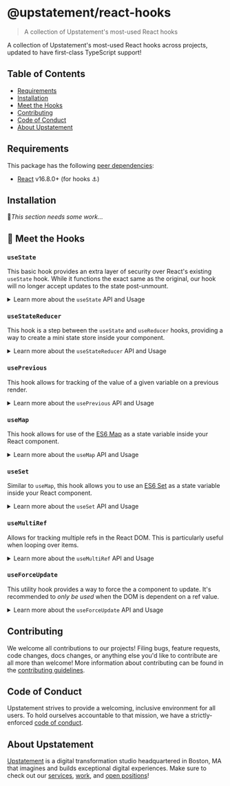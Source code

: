 # @upstatement/react-hooks

> A collection of Upstatement's most-used React hooks

A collection of Upstatement's most-used React hooks across projects, updated to have first-class TypeScript support!

## Table of Contents

- [Requirements](#requirements)
- [Installation](#installation)
- [Meet the Hooks](#-meet-the-hooks)
- [Contributing](#contributing)
- [Code of Conduct](#code-of-conduct)
- [About Upstatement](#about-upstatement)

## Requirements

This package has the following [peer dependencies](https://docs.npmjs.com/files/package.json#peerdependencies):

- [React](https://www.npmjs.com/package/react) v16.8.0+ (for hooks ⚓️)

## Installation

🚧*This section needs some work...*

## 👋 Meet the Hooks

### `useState`

This basic hook provides an extra layer of security over React's existing `useState` hook. While it functions the exact same as the original, our hook will no longer accept updates to the state post-unmount.

<details>
<summary>Learn more about the <code>useState</code> API and Usage</summary>

#### API

The API remains unchanged from React's `useState` hook: https://reactjs.org/docs/hooks-reference.html#usestate

#### Usage

```jsx
import { useState } from '@upstatement/react-hooks';

const App = () => {
  const [count, setCount] = useState(0);

  const increment = () => {
    setCount(count => count + 1);
  };

  return (
    <div>
      <h4>Count: {count}</h4>
      <button onClick={increment}>Increment</button>
    </div>
  );
};
```

</details>

### `useStateReducer`

This hook is a step between the `useState` and `useReducer` hooks, providing a way to create a mini state store inside your component.

<details>
<summary>Learn more about the <code>useStateReducer</code> API and Usage</summary>

#### API

```js
const [state, set] = useStateReducer(initialState);
```

The initial state should be a record of key-value pairs. Similar to `useState`, these values can either be the exact value, or a function to be lazily evaluated when the hook is run. For example:

```js
const [state, set] = useStateReducer({
  name: 'John',
  expensiveValue: () => {
    const initialState = someExpensiveComputation();
    return initialState;
  },
});
```

The `set` function contains a number of properties that update the respective values within the state. For example:

```js
const [state, set] = useStateReducer({
  age: 6,
  maxAge: 8,
});

set.age(5); // Sets age to 5
set.age(age => age + 1); // Increases age by 1
set.age((age, state) => Math.min(age + 1, state.maxAge)); // Increases age by 1, capped by current state's maxAge value
```

#### Usage

```jsx
import { useStateReducer } from '@upstatement/react-hooks';

const UserForm = ({ onSubmit }) => {
  const [state, set] = useStateReducer({
    name: '',
    age: 0,
    createdAt: () => new Date(),
  });

  return (
    <form onSubmit={onSubmit}>
      <input id="name" value={state.name} onChange={evt => set.name(evt.target.value)} />
      <input id="age" type="number" value={state.age} onChange={evt => set.age(evt.target.value)} />
    </form>
  );
};
```

</details>

### `usePrevious`

This hook allows for tracking of the value of a given variable on a previous render.

<details>
<summary>Learn more about the <code>usePrevious</code> API and Usage</summary>

#### API

```js
const previousValue = usePrevious(currentValue);
```

The initial previous value returned will be the same as the current value.

It's important to note that the previous value does not update when the given value changes, but rather on _every render_.

#### Usage

```jsx
import { usePrevious } from '@upstatement/react-hooks';

const Direction = ({ scrollY }) => {
  const previousScrollY = usePrevious(scrollY);

  if (scrollY === previousScrollY) {
    return null;
  } else if (scrollY > previousScrollY) {
    return <ArrowUp />;
  }
  return <ArrowDown />;
};
```

</details>

### `useMap`

This hook allows for use of the [ES6 Map](https://developer.mozilla.org/en-US/docs/Web/JavaScript/Reference/Global_Objects/Map) as a state variable inside your React component.

<details>
<summary>Learn more about the <code>useMap</code> API and Usage</summary>

#### API

```js
const map = useMap(arrayOfTuples);
// Accepts the same initial value that Map's constructor does
```

All map methods can then be used as normal, including (but not limited to) `map.set`, `map.has`, and `map.delete`.

#### Usage

```jsx
import { useMap, useState } from '@upstatement/react-hooks';

const DictionarySearch = () => {
  const dictionaryMap = useMap();

  const [search, setSearch] = useState('');
  const [term, setTerm] = useState('');
  const [definition, setDefinition] = useState('');

  const addDefinition = evt => {
    evt.preventDefault();
    dictionaryMap.add(term, definition);
    setTerm('');
    setDefinition('');
  };

  const onChange = setFunction => evt => {
    setFunction(evt.target.value);
  };

  return (
    <div>
      <input id="search" value={search} onChange={onChange(setSearch)} />
      {dictionaryMap.has(search) ? (
        <p style={{ color: 'green' }}>{dictionaryMap.get(search)}</p>
      ) : (
        <p style={{ color: 'red' }}>Term not found in dictionary.</p>
      )}
      <form onSubmit={addDefinition}>
        <input id="term" value={term} onChange={onChange(setTerm)} />
        <textarea id="definition" value={definition} onChange={onChange(setDefinition)}></textarea>
      </form>
    </div>
  );
};
```

</details>

### `useSet`

Similar to `useMap`, this hook allows you to use an [ES6 Set](https://developer.mozilla.org/en-US/docs/Web/JavaScript/Reference/Global_Objects/Set) as a state variable inside your React component.

<details>
<summary>Learn more about the <code>useSet</code> API and Usage</summary>

#### API

```js
const set = useSet(arrayOfValues);
// Accepts the same initial value that Set's constructor does
```

All set methods can then be used as normal, including (but not limited to) `set.add`, `set.has`, and `set.delete`.

#### Usage

```jsx
import { useSet } from '@upstatement/react-hooks';

const Shop = ({ items }) => {
  const cartSet = useSet();

  const addToCart = index => {
    const item = items[index];
    if (item) {
      cartSet.add(item.name);
    }
  };

  return (
    <div>
      <h2>Items</h2>
      <ul>
        {items.map(({ name, price }, index) => (
          <li key={name}>
            <p>{name}</p>
            <p>${price}</p>
            <button disabled={cartSet.has(name)} onClick={() => addToCart(index)}>
              Add to cart
            </button>
          </li>
        ))}
      </ul>
    </div>
  );
};
```

</details>

### `useMultiRef`

Allows for tracking multiple refs in the React DOM. This is particularly useful when looping over items.

<details>
<summary>Learn more about the <code>useMultiRef</code> API and Usage</summary>

### API

```js
const [refs, setRef] = useMultiRef();
```

### Usage

```jsx
import { useEffect } from 'react';
import { useMultiRef } from '@upstatement/react-hooks';
import { last } from 'lodash';

const Modal = ({ links }) => {
  const [linkRefs, setLinkRef] = useMultiRef();

  const lockModalFocus = evt => {
    if (evt.keyCode === 9) {
      // Pressed tab
      const linkEls = linkRefs.current;
      if (evt.shiftKey && document.activeElement === linkEls[0]) {
        evt.preventDefault();
        last(linkEls).focus();
      } else if (!evt.shiftKey && document.activeElement === last(linkEls)) {
        evt.preventDefault();
        linkEls[0].focus();
      }
    }
  };

  useEffect(() => {
    linkRefs.current[0].focus();
    window.addEventListener('keydown', lockModalFocus);
    return () => {
      window.removeEventListener('keydown', lockModalFocus);
    };
  }, []);

  return (
    <ul>
      {links.map(({ href, text }, index) => (
        <li key={index} ref={setLinkRef(index)}>
          <a href={href}>{text}</a>
        </li>
      ))}
    </ul>
  );
};
```

</details>

### `useForceUpdate`

This utility hook provides a way to force the a component to update. It's recommended to _only be used_ when the DOM is dependent on a ref value.

<details>
<summary>Learn more about the <code>useForceUpdate</code> API and Usage</summary>

#### API

```js
const update = useForceUpdate();
```

Every call to the `update` function will increase an internal tick. This in turn will force a re-render of the component.

#### Usage

This hook is actually used in our `useSet` and `useMap` hooks! A snippet of that code is found below:

```js
import { useRef } from 'react';
import { useForceUpdate } from '@upstatement/react-hooks';

const useSet = iterable => {
  const update = useForceUpdate();
  const setRef = useRef(new Set(iterable));

  const set = new Set(setRef.current);

  set.add = value => {
    const newSet = setRef.add(value); // Add to our set reference
    update(); // force update to hook, recreating the `set` value
    return newSet;
  };

  return set;
};
```

</details>

## Contributing

We welcome all contributions to our projects! Filing bugs, feature requests, code changes, docs changes, or anything else you'd like to contribute are all more than welcome! More information about contributing can be found in the [contributing guidelines](.github/CONTRIBUTING.md).

## Code of Conduct

Upstatement strives to provide a welcoming, inclusive environment for all users. To hold ourselves accountable to that mission, we have a strictly-enforced [code of conduct](CODE_OF_CONDUCT.md).

## About Upstatement

[Upstatement](https://www.upstatement.com/) is a digital transformation studio headquartered in Boston, MA that imagines and builds exceptional digital experiences. Make sure to check out our [services](https://www.upstatement.com/services/), [work](https://www.upstatement.com/work/), and [open positions](https://www.upstatement.com/jobs/)!
